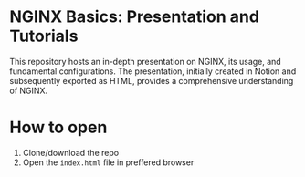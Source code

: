 # NGINX Basics: Presentation and Tutorials
This repository hosts an in-depth presentation on NGINX, its usage, and fundamental configurations. The presentation, initially created in Notion and subsequently exported as HTML, provides a comprehensive understanding of NGINX.

# How to open
1. Clone/download the repo
2. Open the `index.html` file in preffered browser
